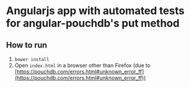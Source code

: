 # Angularjs app with automated tests for angular-pouchdb's put method

## How to run
 1. `bower install`
 2. Open `index.html` in a browser other than Firefox (due to [https://pouchdb.com/errors.html#unknown_error_ff](https://pouchdb.com/errors.html#unknown_error_ff))

